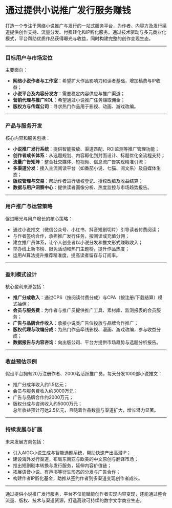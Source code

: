 # 通过提供小说推广发行服务赚钱

打造一个专注于网络小说推广与发行的一站式服务平台，为作者、内容方及发行渠道提供创作支持、流量分发、付费转化和IP孵化服务。通过技术驱动与多元商业化模式，平台帮助优质作品获得曝光与收益，同时构建完整的创作变现生态。

***

### 目标用户与市场定位  
主要面向：  
* **网络小说作者与工作室**：希望扩大作品影响力和读者基础，增加稿费与IP收益；  
* **小说平台及内容分发方**：需要稳定内容供应与推广渠道；  
* **营销代理与推广KOL**：希望通过小说推广任务赚取佣金；  
* **版权方与传媒公司**：寻求热门作品用于影视、动画、游戏改编。  

***

### 产品与服务开发  
核心内容和服务包括：  
* **小说推广发行系统**：提供智能投放、渠道匹配、ROI监测等推广管理功能；  
* **创作者成长体系**：从选题规划、内容孵化到封面设计、标题优化全流程支持；  
* **流量广告矩阵**：整合社交媒体、短视频、信息流广告实现精准引流；  
* **多渠道分发**：接入主流阅读平台（如番茄小说、七猫、阅文系）及自媒体生态；  
* **版权管理与交易**：帮助作者进行版权登记、授权改编及收益结算；  
* **数据与用户洞察中心**：提供读者画像分析、热度监控与市场趋势报告。  

***

### 用户推广与运营策略  
促进曝光与用户增长的核心策略：  
* 通过小说推文（微信公众号、小红书、抖音短剧切片）引导读者付费阅读；  
* 与作者签约合作，承担推广发行任务，按阅读或充值分佣；  
* 建立推广员体系，让个人创业者以小说分发和推文形式赚取收入；  
* 举办线上新书榜、限免活动和热门主题榜，提升作品热度；  
* 运用AI算法提升推荐精准度，提高读者留存与订阅率。  

***

### 盈利模式设计  
核心盈利来源包括：  
* **推广分成收入**：通过CPS（按阅读付费分成）与CPA（按注册/下载结算）模式抽佣；  
* **会员与服务费**：为作者与推广员提供推广工具、素材库、监测报表的会员服务；  
* **广告与品牌合作收入**：承接小说类广告位投放与品牌合作推广；  
* **版权代理与改编分成**：为热门作品牵线影视、漫画、游戏改编，参与收益分成；  
* **数据报告与内容咨询**：向出版公司、平台方提供市场趋势与选题分析报告。  

***

### 收益预估示例  
假设平台拥有20万注册作者、2000名活跃推广员，每天分发1000部小说推文：  
* 推广分成年收入约1.5亿元；  
* 会员与服务费收入约3000万元；  
* 广告与品牌合作约2000万元；  
* 版权分成与咨询收入约5000万元；  
总年收益预计可达2.5亿元，且随着作品数量与渠道扩大，增长潜力显著。  

***

### 持续发展与扩展  
未来发展方向包括：  
* 引入AIGC小说生成与智能选题系统，帮助快速产出高潜IP；  
* 建设海外发行渠道，布局东南亚与欧美的中文原创与翻译市场；  
* 推出短剧剧本转换与发行服务，延伸内容价值链；  
* 拓展语音小说、有声书等衍生形态的分发与广告合作；  
* 构建作者IP孵化基金，助推从签约作者到多渠道变现创作者成长。  

***

通过提供小说推广发行服务，平台不仅能赋能创作者实现内容变现，还能通过整合流量、版权、技术与渠道资源，打造高效可持续的数字文学商业生态。
